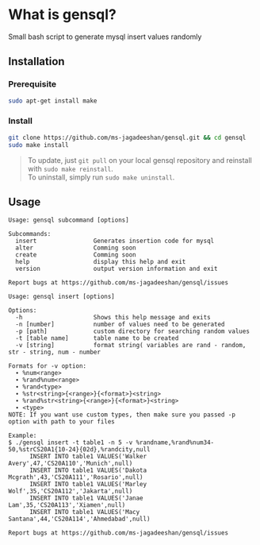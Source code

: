 # What is gensql?
Small bash script to generate mysql insert values randomly

## Installation
### Prerequisite
```sh
sudo apt-get install make
```

### Install
```sh
git clone https://github.com/ms-jagadeeshan/gensql.git && cd gensql
sudo make install
```
> To update, just `git pull` on your local gensql repository and reinstall with `sudo make reinstall`.  
> To uninstall, simply run `sudo make uninstall`.

## Usage
```
Usage: gensql subcommand [options]

Subcommands:
  insert                Generates insertion code for mysql
  alter                 Comming soon
  create                Comming soon
  help                  display this help and exit
  version               output version information and exit

Report bugs at https://github.com/ms-jagadeeshan/gensql/issues
```

```
Usage: gensql insert [options]

Options:
  -h                    Shows this help message and exits
  -n [number]           number of values need to be generated
  -p [path]             custom directory for searching random values
  -t [table name]       table name to be created
  -v [string]           format string( variables are rand - random, str - string, num - number

Formats for -v option:
  ∙ %num<range>
  ∙ %rand%num<range>
  ∙ %rand<type>
  ∙ %str<string>{<range>}{<format>}<string>
  ∙ %rand%str<string>{<range>}{<format>}<string>
  ∙ <type>
NOTE: If you want use custom types, then make sure you passed -p option with path to your files

Example:
$ ./gensql insert -t table1 -n 5 -v %randname,%rand%num34-50,%strCS20A1{10-24}{02d},%randcity,null
      INSERT INTO table1 VALUES('Walker Avery',47,'CS20A110','Munich',null)
      INSERT INTO table1 VALUES('Dakota Mcgrath',43,'CS20A111','Rosario',null)
      INSERT INTO table1 VALUES('Marley Wolf',35,'CS20A112','Jakarta',null)
      INSERT INTO table1 VALUES('Janae Lam',35,'CS20A113','Xiamen',null)
      INSERT INTO table1 VALUES('Macy Santana',44,'CS20A114','Ahmedabad',null)

Report bugs at https://github.com/ms-jagadeeshan/gensql/issues
```
